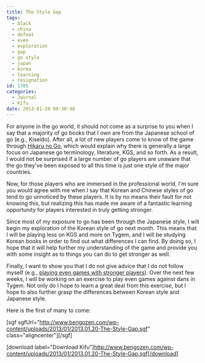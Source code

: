 ```yaml
---
title: The Style Gap
tags:
  - black
  - china
  - defeat
  - even
  - exploration
  - gap
  - go style
  - japan
  - korea
  - learning
  - resignation
id: 1705
categories:
  - Journal
  - Kifu
date: 2013-01-20 09:30:48
---
```


For anyone in the go world, it should not come as a surprise to you when I say that a majority of go books that I own are from the Japanese school of go (e.g., Kiseido). After all, a lot of new players come to know of the game through [Hikaru no Go](http://en.wikipedia.org/wiki/Hikaru_no_Go "Hikaru no Go Wikipedia"), which would explain why there is generally a large focus on Japanese go terminology, literature, KGS, and so forth. As a result, I would not be surprised if a large number of go players are unaware that the go they've been exposed to all this time is just one style of the major countries.

Now, for those players who are immersed in the professional world, I'm sure you would agree with me when I say that Korean and Chinese styles of go tend to go unnoticed by these players. It is by no means their fault for not knowing this, but realizing this has made me aware of a fantastic learning opportunity for players interested in truly getting stronger.

<!--more-->

Since most of my exposure to go has been through the Japanese style, I will begin my exploration of the Korean style of go next month. This means that I will be playing less on KGS and more on Tygem, and I will be studying Korean books in order to find out what differences I can find. By doing so, I hope that it will help further my understanding of the game and provide you with some insight as to things you can do to get stronger as well.

Finally, I want to show you that I do not give advice that I do not follow myself (e.g., [playing even games with stronger players](http://www.bengozen.com/even-games-with-stronger-players/ "Even Games with Stronger Players")). Over the next few weeks, I will be working on an exercise to play even games against dans in Tygem. Not only do I hope to learn a great deal from this exercise, but I hope to also further grasp the differences between Korean style and Japanese style.

Here is the first of many to come:

[sgf sgfUrl="http://www.bengozen.com/wp-content/uploads/2013/01/2013.01.20-The-Style-Gap.sgf" class="aligncenter"][/sgf]

[download label="Download Kifu"]http://www.bengozen.com/wp-content/uploads/2013/01/2013.01.20-The-Style-Gap.sgf[/download]